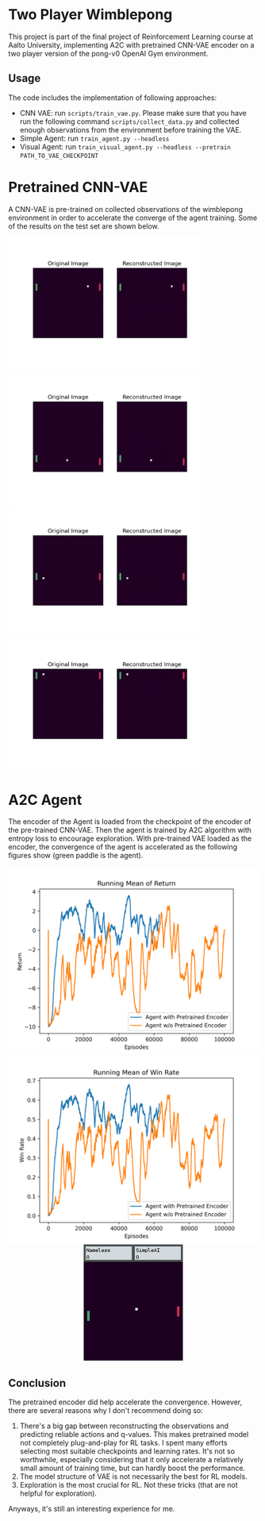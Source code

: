 # Two Player Wimblepong

This project is part of the final project of Reinforcement Learning course at Aalto University, implementing A2C with pretrained CNN-VAE encoder on a two player version of the pong-v0 OpenAI Gym environment.

## Usage

The code includes the implementation of following approaches:

* CNN VAE: run ``scripts/train_vae.py``. Please make sure that you have run the following command ``scripts/collect_data.py`` and collected enough observations from the environment before training the VAE. 
* Simple Agent: run ``train_agent.py --headless``
* Visual Agent: run ``train_visual_agent.py --headless --pretrain PATH_TO_VAE_CHECKPOINT``

# Pretrained CNN-VAE
A CNN-VAE is pre-trained on collected observations of the wimblepong environment in order to accelerate the converge of the agent training. Some of the results on the test set are shown below.

<img src="imgs/reconstructed_0.png" width="400">
<img src="imgs/reconstructed_1.png" width="400">
<img src="imgs/reconstructed_3.png" width="400">
<img src="imgs/reconstructed_4.png" width="400">

# A2C Agent
The encoder of the Agent is loaded from the checkpoint of the encoder of the pre-trained CNN-VAE. Then the agent is trained by A2C algorithm with entropy loss to encourage exploration. With pre-trained VAE loaded as the encoder, the convergence of the agent is accelerated as the following figures show (green paddle is the agent).
<div align=center><img src="imgs/return_vs.png" width=600></div>
<div align=center><img src="imgs/win_rate_vs.png" width=600></div>
<div align=center><img src="imgs/replay.gif"></div>

## Conclusion
The pretrained encoder did help accelerate the convergence. However, there are several reasons why I don't recommend doing so:
1. There's a big gap between reconstructing the observations and predicting reliable actions and q-values. This makes pretrained model not completely plug-and-play for RL tasks. I spent many efforts selecting most suitable checkpoints and learning rates. It's not so worthwhile, especially considering that it only accelerate a relatively small amount of training time, but can hardly boost the performance.
2. The model structure of VAE is not necessarily the best for RL models. 
3. Exploration is the most crucial for RL. Not these tricks (that are not helpful for exploration).  

Anyways, it's still an interesting experience for me.
